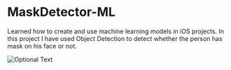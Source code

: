 # MaskDetector-ML
Learned how to create and use machine learning models in iOS projects. In this project I have used Object Detection to detect whether the person has mask on his face or not.

![Optional Text](../main/maskimage.png)
